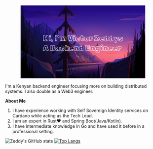 <p align="center"><a href="https://github.com/Zeddling"><img width="80%" alt="Hello, I'm Victor. I do open source!" src="./README.png" /></a></p>

I'm a Kenyan backend engineer focusing more on building distributed systems. I also double as a Web3 engineer.

__About Me__
1. I have experience working with Self Sovereign Identity services on Cardano while acting as the Tech Lead.
2. I am an expert in Rust❤️ and Spring Boot(Java/Kotlin).
3. I have intermediate knowledge in Go and have used it before in a professional setting.


![Zeddy's GitHub stats](https://github-readme-stats.vercel.app/api?username=Zeddling&show_icons=true&theme=radical)
[![Top Langs](https://github-readme-stats.vercel.app/api/top-langs/?username=Zeddling&langs_count=5&layout=compact)](https://github.com/anuraghazra/github-readme-stats)

<!--
**Zeddling/Zeddling** is a ✨ _special_ ✨ repository because its `README.md` (this file) appears on your GitHub profile.

Here are some ideas to get you started:

- 🔭 I’m currently working on ...
- 🌱 I’m currently learning ...
- 👯 I’m looking to collaborate on ...
- 🤔 I’m looking for help with ...
- 💬 Ask me about ...
- 📫 How to reach me: ...
- 😄 Pronouns: ...
- ⚡ Fun fact: ...
-->
